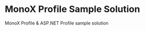 MonoX Profile Sample Solution
======================

MonoX Profile & ASP.NET Profile sample solution